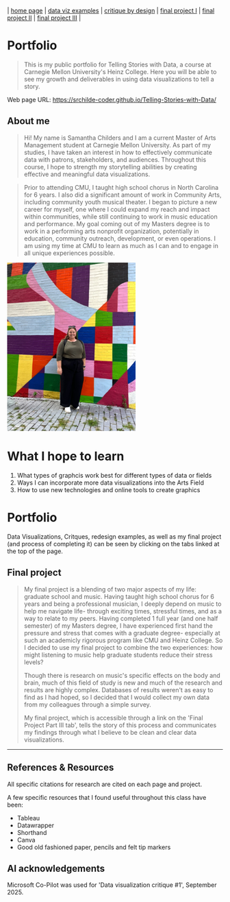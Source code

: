 | [home page](README.md) | [data viz examples](dataviz-examples.md) | [critique by design](critique-by-design) | [final project I](final-project-part-one) | [final project II](final-project-part-two) | [final project III](final-project-part-three) |


# Portfolio
> This is my public portfolio for Telling Stories with Data, a course at Carnegie Mellon University's Heinz College. Here you will be able to see my growth and deliverables in using data visualizations to tell a story. 

Web page URL: https://srchilde-coder.github.io/Telling-Stories-with-Data/
  
## About me
> Hi! My name is Samantha Childers and I am a current Master of Arts Management student at Carnegie Mellon University. As part of my studies, I have taken an interest in how to effectively communicate data with patrons, stakeholders, and audiences. Throughout this course, I hope to strength my storytelling abilities by creating effective and meaningful data visualizations. 

> Prior to attending CMU, I taught high school chorus in North Carolina for 6 years. I also did a significant amount of work in Community Arts, including community youth musical theater. I began to picture a new career for myself, one where I could expand my reach and impact within communities, while still continuing to work in music education and performance. My goal coming out of my Masters degree is to work in a performing arts nonprofit organization, potentially in education, community outreach, development, or even operations. I am using my time at CMU to learn as much as I can and to engage in all unique experiences possible. 

<img src="IMG_3810.JPG" width="300"/>


# What I hope to learn

1. What types of graphcis work best for different types of data or fields
2. Ways I can incorporate more data visualizations into the Arts Field
3. How to use new technologies and online tools to create graphics

# Portfolio

Data Visualizations, Critques, redesign examples, as well as my final project (and process of completing it) can be seen by clicking on the tabs linked at the top of the page. 


## Final project
> My final project is a blending of two major aspects of my life: graduate school and music. Having taught high school chorus for 6 years and being a professional musician, I deeply depend on music to help me navigate life- through exciting times, stressful times, and as a way to relate to my peers. Having completed 1 full year (and one half semester) of my Masters degree, I have experienced first hand the pressure and stress that comes with a graduate degree- especially at such an academicly rigorous program like CMU and Heinz College. So I decided to use my final project to combine the two experiences: how might listening to music help graduate students reduce their stress levels?
>
> Though there is research on music's specific effects on the body and brain, much of this field of study is new and much of the research and results are highly complex. Databases of results weren't as easy to find as I had hoped, so I decided that I would collect my own data from my colleagues through a simple survey.
>
> My final project, which is accessible through a link on the 'Final Project Part III tab', tells the story of this process and communicates my findings through what I believe to be clean and clear data visualizations. 

--- 

## References & Resources
All specific citations for research are cited on each page and project. 

A few specific resources that I found useful throughout this class have been:
- Tableau
- Datawrapper
- Shorthand
- Canva
- Good old fashioned paper, pencils and felt tip markers

## AI acknowledgements
Microsoft Co-Pilot was used for 'Data visualization critique #1', September 2025. 

